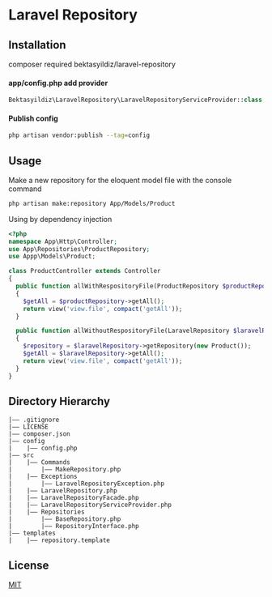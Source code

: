 Laravel Repository
===


## Installation
composer required bektasyildiz/laravel-repository

#### app/config.php add provider

```php
Bektasyildiz\LaravelRepository\LaravelRepositoryServiceProvider::class,
```

#### Publish config
```bash
php artisan vendor:publish --tag=config
```

## Usage
Make a new repository for the eloquent model file with the console command

```bash
php artisan make:repository App/Models/Product
```

Using by dependency injection
```php
<?php
namespace App\Http\Controller;
use App\Repositories\ProductRepository;
use Appp\Models\Product;

class ProductController extends Controller
{
  public function allWithRespositoryFile(ProductRepository $productRepository)
  {
    $getAll = $productRepository->getAll();
    return view('view.file', compact('getAll'));
  }

  public function allWithoutRespositoryFile(LaravelRepository $laravelRepository)
  {
    $repository = $laravelRepository->getRepository(new Product());
    $getAll = $laravelRepository->getAll();
    return view('view.file', compact('getAll'));
  }
}
```

## Directory Hierarchy
```
|—— .gitignore
|—— LICENSE
|—— composer.json
|—— config
|    |—— config.php
|—— src
|    |—— Commands
|        |—— MakeRepository.php
|    |—— Exceptions
|        |—— LaravelRepositoryException.php
|    |—— LaravelRepository.php
|    |—— LaravelRepositoryFacade.php
|    |—— LaravelRepositoryServiceProvider.php
|    |—— Repositories
|        |—— BaseRepository.php
|        |—— RepositoryInterface.php
|—— templates
|    |—— repository.template
```
  
## License

[MIT](https://choosealicense.com/licenses/mit/)